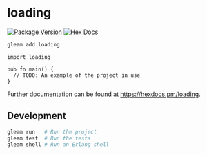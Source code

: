 # loading

[![Package Version](https://img.shields.io/hexpm/v/loading)](https://hex.pm/packages/loading)
[![Hex Docs](https://img.shields.io/badge/hex-docs-ffaff3)](https://hexdocs.pm/loading/)

```sh
gleam add loading
```
```gleam
import loading

pub fn main() {
  // TODO: An example of the project in use
}
```

Further documentation can be found at <https://hexdocs.pm/loading>.

## Development

```sh
gleam run   # Run the project
gleam test  # Run the tests
gleam shell # Run an Erlang shell
```
